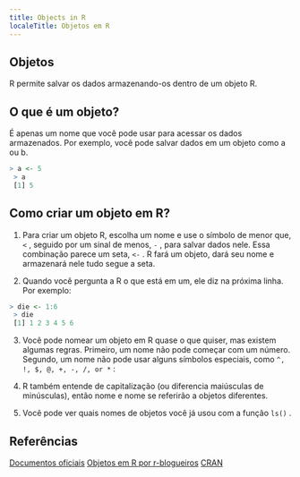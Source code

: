 ```yaml
---
title: Objects in R
localeTitle: Objetos em R
---
```


## Objetos

R permite salvar os dados armazenando-os dentro de um objeto R.

## O que é um objeto?

É apenas um nome que você pode usar para acessar os dados armazenados. Por exemplo, você pode salvar dados em um objeto como a ou b.

```r
> a <- 5 
 > a 
 [1] 5 
```

## Como criar um objeto em R?

1.  Para criar um objeto R, escolha um nome e use o símbolo de menor que, `<` , seguido por um sinal de menos, `-` , para salvar dados nele. Essa combinação parece um seta, `<-` . R fará um objeto, dará seu nome e armazenará nele tudo segue a seta.
    
2.  Quando você pergunta a R o que está em um, ele diz na próxima linha. Por exemplo:
    

```r
> die <- 1:6 
 > die 
 [1] 1 2 3 4 5 6 
```

3.  Você pode nomear um objeto em R quase o que quiser, mas existem algumas regras. Primeiro, um nome não pode começar com um número. Segundo, um nome não pode usar alguns símbolos especiais, como `^, !, $, @, +, -, /, or *` :
    
4.  R também entende de capitalização (ou diferencia maiúsculas de minúsculas), então nome e nome se referirão a objetos diferentes.
    
5.  Você pode ver quais nomes de objetos você já usou com a função `ls()` .
    

## Referências

[Documentos oficiais](https://cran.r-project.org/manuals.html) [Objetos em R por r-blogueiros](https://www.r-bloggers.com/classes-and-objects-in-r/) [CRAN](https://cran.r-project.org/doc/manuals/r-release/R-lang.html)
